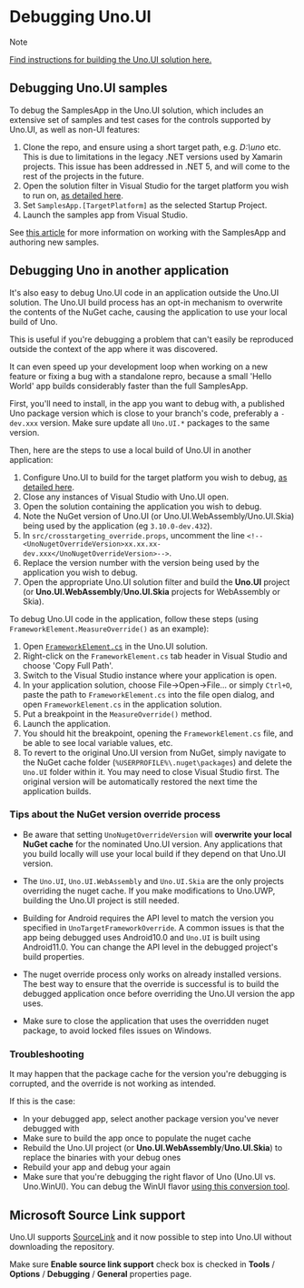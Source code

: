 # Debugging Uno.UI

> [!Note]
> [Find instructions for building the Uno.UI solution here.](building-uno-ui.md) 

## Debugging Uno.UI samples

To debug the SamplesApp in the Uno.UI solution, which includes an extensive set of samples and test cases for the controls supported by Uno.UI, as well as non-UI features:

1. Clone the repo, and ensure using a short target path, e.g. _D:\uno_ etc.  
This is due to limitations in the legacy .NET versions used by Xamarin projects. This issue has been addressed in .NET 5, and will come to the rest of the projects in the future.
2. Open the solution filter in Visual Studio for the target platform you wish to run on, [as detailed here](building-uno-ui.md).
3. Set `SamplesApp.[TargetPlatform]` as the selected Startup Project.
4. Launch the samples app from Visual Studio.

See [this article](working-with-the-samples-apps.md) for more information on working with the SamplesApp and authoring new samples.

## Debugging Uno in another application

It's also easy to debug Uno.UI code in an application outside the Uno.UI solution. The Uno.UI build process has an opt-in mechanism to overwrite the contents of the NuGet cache, causing the application to use your local build of Uno.

This is useful if you're debugging a problem that can't easily be reproduced outside the context of the app where it was discovered. 

It can even speed up your development loop when working on a new feature or fixing a bug with a standalone repro, because a small 'Hello World' app builds considerably faster than the full SamplesApp.

First, you'll need to install, in the app you want to debug with, a published Uno package version which is close to your branch's code, preferably a `-dev.xxx` version. Make sure update all `Uno.UI.*` packages to the same version.

Then, here are the steps to use a local build of Uno.UI in another application:

1. Configure Uno.UI to build for the target platform you wish to debug, [as detailed here](building-uno-ui.md).
2. Close any instances of Visual Studio with Uno.UI open.
3. Open the solution containing the application you wish to debug.
4. Note the NuGet version of Uno.UI (or Uno.UI.WebAssembly/Uno.UI.Skia) being used by the application (eg `3.10.0-dev.432`).
5. In `src/crosstargeting_override.props`, uncomment the line `<!--<UnoNugetOverrideVersion>xx.xx.xx-dev.xxx</UnoNugetOverrideVersion>-->`.
6. Replace the version number with the version being used by the application you wish to debug.
7. Open the appropriate Uno.UI solution filter and build the **Uno.UI** project (or **Uno.UI.WebAssembly**/**Uno.UI.Skia** projects for WebAssembly or Skia). 

To debug Uno.UI code in the application, follow these steps (using `FrameworkElement.MeasureOverride()` as an example):

1. Open [`FrameworkElement.cs`](https://github.com/unoplatform/uno/blob/master/src/Uno.UI/UI/Xaml/FrameworkElement.cs) in the Uno.UI solution.
2. Right-click on the `FrameworkElement.cs` tab header in Visual Studio and choose 'Copy Full Path'. 
3. Switch to the Visual Studio instance where your application is open.
4. In your application solution, choose File->Open->File... or simply `Ctrl+O`, paste the path to `FrameworkElement.cs` into the file open dialog, and open `FrameworkElement.cs` in the application solution.
5. Put a breakpoint in the `MeasureOverride()` method.
6. Launch the application.
7. You should hit the breakpoint, opening the `FrameworkElement.cs` file, and be able to see local variable values, etc.
8. To revert to the original Uno.UI version from NuGet, simply navigate to the NuGet cache folder (`%USERPROFILE%\.nuget\packages`) and delete the `Uno.UI` folder within it. You may need to close Visual Studio first. The original version will be automatically restored the next time the application builds.

### Tips about the NuGet version override process

- Be aware that setting `UnoNugetOverrideVersion` will **overwrite your local NuGet cache** for the nominated Uno.UI version. Any applications that you build locally will use your local build if they depend on that Uno.UI version.

- The `Uno.UI`, `Uno.UI.WebAssembly` and `Uno.UI.Skia` are the only projects overriding the nuget cache. If you make modifications to Uno.UWP, building the Uno.UI project is still needed.

- Building for Android requires the API level to match the version you specified in `UnoTargetFrameworkOverride`. A common issues is that the app being debugged uses Android10.0 and `Uno.UI` is built using Android11.0. You can change the API level in the debugged project's build properties.

- The nuget override process only works on already installed versions. The best way to ensure that the override is successful is to build the debugged application once before overriding the Uno.UI version the app uses.

- Make sure to close the application that uses the overridden nuget package, to avoid locked files issues on Windows.

### Troubleshooting

It may happen that the package cache for the version you're debugging is corrupted, and the override is not working as intended.

If this is the case:
- In your debugged app, select another package version you've never debugged with
- Make sure to build the app once to populate the nuget cache
- Rebuild the Uno.UI project (or **Uno.UI.WebAssembly**/**Uno.UI.Skia**) to replace the binaries with your debug ones
- Rebuild your app and debug your again
- Make sure that you're debugging the right flavor of Uno (Uno.UI vs. Uno.WinUI). You can debug the WinUI flavor [using this conversion tool](winui-conversion.md).

## Microsoft Source Link support
Uno.UI supports [SourceLink](https://github.com/dotnet/sourcelink/) and it now possible to
step into Uno.UI without downloading the repository.

Make sure **Enable source link support** check box is checked in **Tools** / **Options**
/ **Debugging** / **General** properties page.
